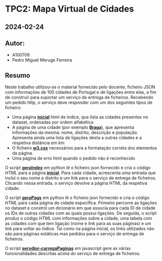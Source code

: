 # TPC2: Mapa Virtual de Cidades
## 2024-02-24

## Autor:
- A100709
- Pedro Miguel Meruge Ferreira

## Resumo

Neste trabalho utilizou-se o material fornecido pelo docente, ficheiro JSON com informações de 100 cidades de Portugal e de ligações entre elas, a fim de construir para suportar um serviço de entrega de ficheiros. Recebendo um pedido http, o serviço deve responder com um dos seguintes tipos de ficheiro:
- Uma página [**inicial**](cidadesSite/index.html) html de índice, que lista as cidades presentes no dataset, ordenadas por ordem alfabética
- A página de uma cidade (por exemplo [**Braga**](cidadesSite/c25.html)), que apresenta informações da mesma: nome, distrito, descrição e população. Apresenta ainda uma lista de ligações desta a outras cidades e a respetiva distância em km
- O ficheiro [**w3.css**](cidadesSite/w3.css) necessários para a formatação correta dos elementos da página.
- Uma página de erro html quando o pedido não é reconhecido

O script [**geraIndex**](geraIndex.py) em python lê o ficheiro json fornecido e cria o código *HTML* para a página [**inicial**](cidadesSite/index.html). Para cada cidade, acrescenta uma entrada que inclui o seu nome e distrito e um link para o serviço de entrega de ficheiros. Clicando nessa entrada, o serviço devolve a página HTML da respetiva cidade.

O script [**geraPags**](geraPags.py) em python lê o ficheiro json fornecido e cria o código *HTML* para cada página de cidade específica. Primeiro percorre as ligações no dataset e constrói um dicionário em que associa para cada ID de cidade os IDs de outras cidades com as quais possui ligações. De seguida, o script produz o código *HTML* com informações sobre a cidade, uma tabela com as cidades com que tem ligação (nome e link para as suas páginas) e um link para voltar ao índice. Tal como na página inicial, os links utilizados não são para páginas estáticas mas pedidos para o serviço de entrega de ficheiros.

O script [**servdior-carregaPaginas**](servidor-carregaPaginas.js) em javascript gere as várias funcionalidades descritas acima do serviço de entrega de ficheiros.
